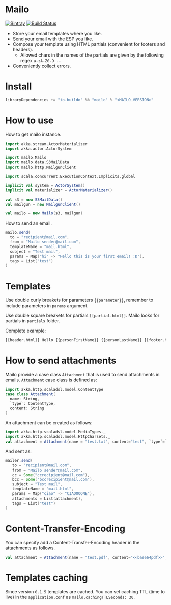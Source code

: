# Mailo

[![Bintray](https://img.shields.io/bintray/v/buildo/maven/mailo.svg)](https://bintray.com/buildo/maven/mailo/view)
[![Build Status](https://drone.our.buildo.io/api/badges/buildo/mailo/status.svg)](https://drone.our.buildo.io/buildo/mailo)

- Store your email templates where you like.
- Send your email with the ESP you like.
- Compose your template using HTML partials (convenient for footers and
  headers).
  - Allowed chars in the names of the partials are given by the following regex
    `a-zA-Z0-9_.-`
- Conveniently collect errors.

# Install

```scala
libraryDependencies += "io.buildo" %% "mailo" % "<MAILO_VERSION>"
```

# How to use

How to get mailo instance.

```scala
import akka.stream.ActorMaterializer
import akka.actor.ActorSystem

import mailo.Mailo
import mailo.data.S3MailData
import mailo.http.MailgunClient

import scala.concurrent.ExecutionContext.Implicits.global

implicit val system = ActorSystem()
implicit val materializer = ActorMaterializer()

val s3 = new S3MailData()
val mailgun = new MailgunClient()

val mailo = new Mailo(s3, mailgun)
```

How to send an email.

```scala
mailo.send(
  to = "recipient@mail.com",
  from = "Mailo sender@mail.com",
  templateName = "mail.html",
  subject = "Test mail",
  params = Map("hi" -> "Hello this is your first email! :D"),
  tags = List("test")
)
```

# Templates

Use double curly breakets for parameters `{{parameter}}`, remember to include
parameters in `params` argument.

Use double square breakets for partials `[[partial.html]]`. Mailo looks for
partials in `partials` folder.

Complete example:

```html
[[header.html]] Hello {{personFirstName}} {{personLastName}} [[footer.html]]
```

# How to send attachments

Mailo provide a case class `Attachment` that is used to send attachments in
emails. `Attachment` case class is defined as:

```scala
import akka.http.scaladsl.model.ContentType
case class Attachment(
  name: String,
  `type`: ContentType,
  content: String
)
```

An attachment can be created as follows:

```scala
import akka.http.scaladsl.model.MediaTypes._
import akka.http.scaladsl.model.HttpCharsets._
val attachment = Attachment(name = "test.txt", content="test", `type`=`text/plain` withCharset `UTF-8`)
```

And sent as:

```scala
mailer.send(
   to = "recipient@mail.com",
   from = "Mailo sender@mail.com",
   cc = Some("ccrecipient@mail.com"),
   bcc = Some("bccrecipient@mail.com"),
   subject = "Test mail",
   templateName = "mail.html",
   params = Map("ciao" -> "CIAOOOONE"),
   attachments = List(attachment),
   tags = List("test")
)
```

# Content-Transfer-Encoding

You can specify add a Content-Transfer-Encoding header in the attachments as
follows.

```scala
val attachment = Attachment(name = "test.pdf", content="<<base64pdf>>", `type`=`application/pdf`, transferEncoding = Some("base64"))
```

# Templates caching

Since version `0.1.5` templates are cached. You can set caching TTL (time to
live) in the `application.conf` as `mailo.cachingTTLSeconds: 30`.

